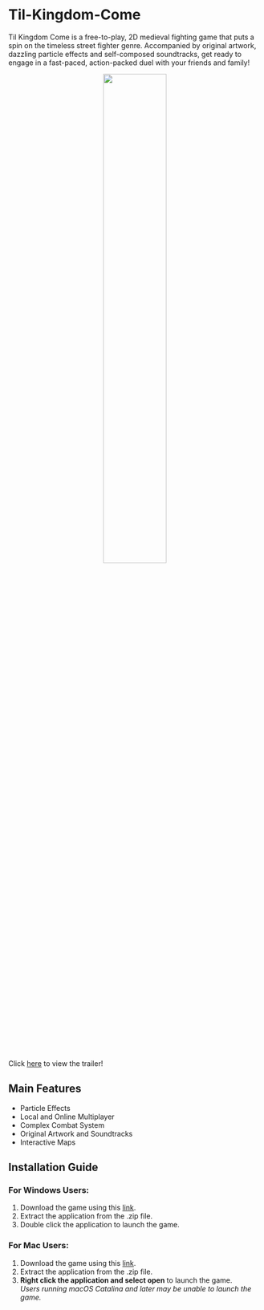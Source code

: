 # Til-Kingdom-Come
Til Kingdom Come is a free-to-play, 2D medieval fighting game that puts a spin on the timeless street fighter genre. Accompanied by original artwork, dazzling particle effects and self-composed soundtracks, get ready to engage in a fast-paced, action-packed duel with your friends and family!
<p align="center">
  <img src="https://drive.google.com/uc?export=view&id=1mhhbjMQJe9RFxvZI9FjSqekaUFKhZOTq" width="50%">
</p>

Click [here](https://drive.google.com/file/d/1OehB2mVRlwEkfL4uAoc1roSe7e9K66HS/view?usp=sharing) to view the trailer!

## Main Features

- Particle Effects
- Local and Online Multiplayer
- Complex Combat System
- Original Artwork and Soundtracks
- Interactive Maps

## Installation Guide


### For Windows Users:
1. Download the game using this [link](https://github.com/wenhaogoh/Til-Kingdom-Come/releases/download/v1.00/Til.Kingdom.Come.WIN.zip).
2. Extract the application from the .zip file.
3. Double click the application to launch the game.

### For Mac Users:
1. Download the game using this [link](https://github.com/wenhaogoh/Til-Kingdom-Come/releases/download/v1.00/Til.Kingdom.Come.MAC.app.zip).
2. Extract the application from the .zip file.
3. __Right click the application and select open__ to launch the game.
<br/>*Users running macOS Catalina and later may be unable to launch the game.*

